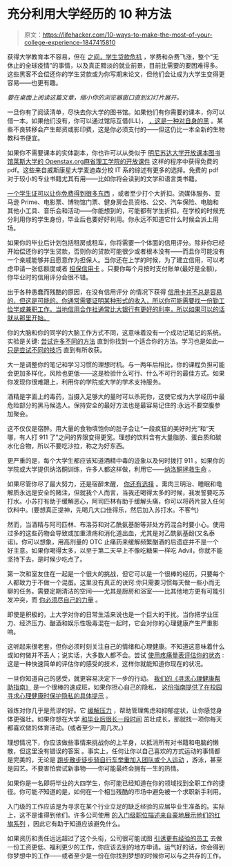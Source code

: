 # 充分利用大学经历的 10 种方法

> 原文：<https://lifehacker.com/10-ways-to-make-the-most-of-your-college-experience-1847415810>

获得大学教育本不容易，但在 [之间，学生贷款危机](https://lifehacker.com/wtf-is-going-on-with-federal-student-loan-assistance-1847344545) ，学费和杂费飞涨，整个“无休止的全球疫情”的事情，以及真正黯淡的就业前景，目前比需要的要困难得多。这些黑客不会偿还你的学生贷款或为你写期末论文，但他们会让成为大学生变得更容易——也更有趣。

*要在桌面上阅读这篇文章，缩小你的浏览器窗口直到幻灯片展开。*

一旦你有了阅读清单，尽快去你大学的图书馆。如果他们有你需要的课本，你可以借一本。如果他们没有，你可以通过馆际互借(ILL)， [，这是一种对自身的黑](https://lifehacker.com/order-books-from-around-the-world-with-interlibrary-loa-1837177971) 。某些不良转移会产生邮资或影印费，这是你必须支付的——但这仍比一本全新的生物教科书便宜。

如果你不需要课本的实体副本，你也许可以从类似于 [明尼苏达大学开放课本图书馆](https://open.umn.edu/opentextbooks)[莱斯大学的 Openstax.org](https://openstax.org/)[麻省理工学院的开放课件](https://ocw.mit.edu/index.htm) 这样的程序中获得免费的 pdf。这些来自威斯康星大学麦迪森分校 IT 系的综述有更多的选择。免费的 pdf 对于较小的专业书籍尤其有用——比如你将会读到的文学和语言类书籍。

[一个学生证可以让你免费得到很多东西](https://collegeinfogeek.com/student-discounts/) ，或者至少打个大折扣。流媒体服务、亚马逊 Prime、电影票、博物馆门票、健身房会员资格、公交、汽车保险、电脑和其他小工具、音乐会和活动——你能想到的，可能都有学生折扣。在学校的时候充分利用你的学生身份，毕业后也要好好利用。你永远不知道它什么时候会派上用场。

如果你的毕业后计划包括租房或租车，你将需要一个体面的信用评分。除非你已经开始偿还你的学生贷款，否则你的贷款可能很少或者根本没有——而且你可能没有一个亲戚能够并且愿意作为担保人。当你还在上学的时候，为了建立信用，可以考虑申请一张低额度或者 [担保信用卡](https://lifehacker.com/how-to-choose-a-secured-credit-card-1843680572) 。只要你每个月按时支付账单(最好是全额)，你毕业时的信用评分会很不错。

出于各种愚蠢而残酷的原因，在没有信用评分 的情况下获得 [信用卡并不总是容易的，但这是可能的。你通常需要证明某种形式的收入，所以你可能需要找一份勤工俭学或兼职工作。当地信用合作社通常比大银行有更好的利率，所以如果可以的话就从那里开始。](https://lifehacker.com/how-to-apply-for-a-credit-card-with-no-credit-score-1827446657)

你的大脑和你的同学的大脑工作方式不同，这意味着没有一个成功记笔记的系统。实验是关键: [尝试许多不同的方法](https://lifehacker.com/back-to-basics-perfect-your-note-taking-techniques-484879924) 直到你找到一个适合你的方法。学习也是如此— [只是尝试不同的技巧](https://lifehacker.com/lifehackers-most-popular-study-tips-1828473799) 直到有所收获。

大一是调整你的笔记和学习习惯的理想时机。与一两年后相比，你的课程负担可能会更加多样化，风险也更低——这是检验什么可行、什么不可行的最佳方式。如果你发现你很难跟上，利用你的学院或大学的学术支持服务。

酒精是字面上的毒药，当摄入足够大的量时可以杀死你，这使它成为大学经历中最危险部分的黑马候选人。保持安全的最好方法也是最容易记住的:永远不要空腹参加聚会。

这不仅仅是宿醉。用大量的食物填饱你的肚子会让“一段疯狂的美好时光”和“天哪，有人打 911 了”之间的界限变得更宽。理想的饮料含有大量脂肪、蛋白质和碳水化合物，所以不要吃沙拉，称之为好东西。

更严重的是，每个大学生都应该知道酒精中毒的迹象以及何时拨打 911 。如果你的学院或大学提供纳洛酮训练，许多人都这样做，利用它——[纳洛酮拯救生命](https://lifehacker.com/how-to-obtain-and-use-naloxone-the-drug-that-can-rever-1796260619) 。

如果尽管你尽了最大努力，还是宿醉未醒， [你还有选择](https://lifehacker.com/our-best-hangover-cures-conveniently-located-in-one-pl-1845969130) 。熏肉三明治、睡眠和电解质永远是安全的赌注，但就我个人而言，当我还喝得太多的时候，我发誓要吃苏打水。小苏打有助于缓解恶心，阿司匹林有助于缓解头痛，你可以将药片放入任何饮料中。(要想真正提神，先喝几大口佳得乐，然后加入苏打水。不客气)

然而，当酒精与阿司匹林、布洛芬和对乙酰氨基酚等非处方药混合时要小心。使用过多的这些药物会导致或加重溃疡和消化道出血，尤其是对乙酰氨基酚(又名泰诺)。你可以想象，用高剂量的 OTC 止痛药来缓解频繁酗酒的后遗症并不是一个好主意。如果你喝得太多，以至于第二天早上不像吃糖果一样吃 Advil，你就不能坚持下去，是时候少吃点了。

第一次和室友住在一起是一个很大的挑战，但它可以是一个很棒的经历，只要每个人都致力于不做一个混蛋。这里没有真正的诀窍:你只需要习惯每天做一些小而无聊的任务。需要定期清洁的空间——尤其是厨房和浴室——比其他地方更有可能引发冲突，而 [你必须尽自己的力量](https://lifehacker.com/the-dos-and-donts-of-sharing-a-kitchen-with-roommates-1828489011) 。

即使是积极的，上大学对你的日常生活来说也是一个巨大的干扰。当你把学业压力、经济压力、酗酒和娱乐性吸毒混在一起时，它会对你的心理健康产生严重影响。

这听起来很老套，但你必须时刻关注自己的情绪和心理健康。不知道这意味着什么或如何做并不丢人；说实话，大多数人都不会。尝试 [使用疼痛量表评估你的状态](https://lifehacker.com/use-this-pain-scale-to-assess-your-mental-health-1826424998) :这是一种快速简单的评估你的感受的技术，这样你就能知道你现在的状况。

一旦你知道自己的感受，就更容易决定下一步的行动。 [我们的《寻求心理健康帮助指南》](https://lifehacker.com/your-basic-guide-to-seeking-help-for-your-mental-health-1829656946) 是一个很棒的速成班，如果你担心自己的隐私， [这份指南提供了在校园寻求心理健康时保护隐私的具体提示](https://lifehacker.com/how-to-protect-your-privacy-when-seeking-mental-health-1828974378) 。

锻炼对你几乎是荒谬的好。它 [缓解压力](https://lifehacker.com/exercise-is-stress-relief-so-you-should-probably-go-exe-1846011332) ，帮助管理焦虑和抑郁症状，让你感觉身体更强壮。如果你想在大学 [和毕业后很长一段时间](https://lifehacker.com/8-sports-you-can-still-compete-in-if-youre-old-1847250573/slides/2) 茁壮成长，那就找一项你每天都喜欢做的体育活动。(或者至少一周几次。)

理想情况下，你应该做些事情来挑战你的上半身，以抵消所有对书籍和电脑的懒散，但这里没有错误的答案 。事实上，任何让你以自己喜欢的方式运动的事情都是完美的，无论是 [跑步](https://lifehacker.com/everything-you-need-to-know-to-start-running-1787655831)[散步](https://lifehacker.com/you-need-to-walk-outside-every-day-1843260445)[徒步](https://lifehacker.com/go-somewhere-new-for-a-run-or-hike-1844954732)[骑自行车](https://lifehacker.com/get-serious-about-cycling-with-these-beginner-training-1838282976)[举重](https://lifehacker.com/put-some-fucking-weight-on-the-bar-1847176087)[加入团队或个人运动](https://lifehacker.com/to-enjoy-exercise-more-join-a-team-1830472566) ，游泳，甚至是园艺。不要害怕尝试新事物——你可能最终会拥有一生的热情。

如果你是一名即将毕业的大四学生，你可能已经知道在你的领域找到全职工作的捷径。你可能*不*知道的是，如何在一个相当残酷的市场中避免被一个求职新手利用。

入门级的工作应该是为寻求在某个行业立足的缺乏经验的应届毕业生准备的。实际上，这不是谁得到他们。许多公司使用 [的入门级职位描述来自豪地展示他们的红旗系列](https://lifehacker.com/if-you-arent-qualified-for-their-entry-level-job-you-d-1846976334) ，因此它有助于知道应该避免什么。

如果资历和责任远远超过了这个头衔，公司很可能试图 [引诱更有经验的员工](https://lifehacker.com/dont-be-tricked-by-certain-entry-level-jobs-1846307174) 去做一份工资更低、福利更少的工作，你应该去别的地方申请。运气好的话，你会得到你梦想中的工作——或者至少是一份在你找到梦想的时候你可以与之共存的工作。